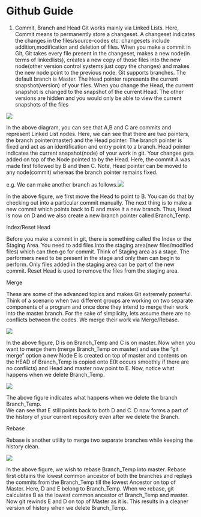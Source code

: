 # Github Guide



1. Commit, Branch and Head Git works mainly via Linked Lists. Here, Commit means to permanently store a changeset. A changeset indicates the changes in the files/source-codes etc. changesets include addition,modification and deletion of files. When you make a commit in Git, Git takes every file present in the changeset, makes a new node\(in terms of linkedlists\), creates a new copy of those files into the new node\(other version control systems just copy the changes\) and makes the new node point to the previous node. Git supports branches. The default branch is Master. The Head pointer represents the current snapshot\(version\) of your files. When you change the Head, the current snapshot is changed to the snapshot of the current Head. The other versions are hidden and you would only be able to view the current snapshots of the files

![](https://qph.fs.quoracdn.net/main-qimg-6b295aa3eb34dcc0a458202c589c7d31)

In the above diagram, you can see that A,B and C are commits and represent Linked List nodes. Here, we can see that there are two pointers, the branch pointer\(master\) and the Head pointer. The branch pointer is fixed and act as an identification and entry point to a branch. Head pointer indicates the current snapshot\(node\) of your work in git. Your changes gets added on top of the Node pointed to by the Head. Here, the commit A was made first followed by B and then C. Note, Head pointer can be moved to any node\(commit\) whereas the branch pointer remains fixed.

e.g. We can make another branch as follows.![](https://qph.fs.quoracdn.net/main-qimg-773d2befb8d016c81e7d3fe17011c80d)

In the above figure, we first move the Head to point to B. You can do that by checking out into a particular commit manually. The next thing is to make a new commit which points back to D and make it a new branch. Thus, Head is now on D and we also create a new branch pointer called Branch\_Temp.

Index/Reset Head

Before you make a commit in git, there is something called the Index or the Staging Area. You need to add files into the staging area\(new files/modified files\) which can then go for commit. Think of Staging area as a stage. The performers need to be present in the stage and only then can begin to perform. Only files added in the staging area can be part of the new commit. Reset Head is used to remove the files from the staging area.

Merge

These are some of the advanced topics and makes Git extremely powerful. Think of a scenario when two different groups are working on two separate components of a program and once done they intend to merge their work into the master branch. For the sake of simplicity, lets assume there are no conflicts between the codes. We merge their work via Merge/Rebase.

![](https://qph.fs.quoracdn.net/main-qimg-cf01ec74f156b1eaa8b9a61a9f545232)

In the above figure, D is on Branch\_Temp and C is on master. Now when you want to merge them \(merge Branch\_Temp on master\) and use the “git merge” option a new Node E is created on top of master and contents on the HEAD of Branch\_Temp is copied onto E\(It occurs smoothly if there are no conflicts\) and Head and master now point to E. Now, notice what happens when we delete Branch\_Temp.

![](https://qph.fs.quoracdn.net/main-qimg-d494f002ad5f46961a8235d32b5d46ab)

The above figure indicates what happens when we delete the branch Branch\_Temp.  
We can see that E still points back to both D and C. D now forms a part of the history of your current repository even after we delete the Branch.

Rebase

Rebase is another utility to merge two separate branches while keeping the history clean.

![](https://qph.fs.quoracdn.net/main-qimg-c00bf41d944c47665f09f9d84fbbb90a)

In the above figure, we wish to rebase Branch\_Temp into master. Rebase first obtains the lowest common ancestor of both the branches and replays the commits from the Branch\_Temp till the lowest Ancestor on top of Master. Here, D and E belong to Branch\_Temp. When we rebase, git calculates B as the lowest common ancestor of Branch\_Temp and master. Now git rewinds E and D on top of Master as it is. This results in a cleaner version of history when we delete Branch\_Temp.

